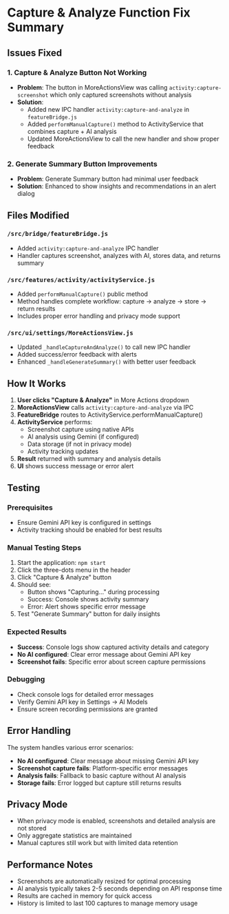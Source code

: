 # Capture & Analyze Function Fix Summary

## Issues Fixed

### 1. **Capture & Analyze Button Not Working**
- **Problem**: The button in MoreActionsView was calling `activity:capture-screenshot` which only captured screenshots without analysis
- **Solution**: 
  - Added new IPC handler `activity:capture-and-analyze` in `featureBridge.js`
  - Added `performManualCapture()` method to ActivityService that combines capture + AI analysis
  - Updated MoreActionsView to call the new handler and show proper feedback

### 2. **Generate Summary Button Improvements**
- **Problem**: Generate Summary button had minimal user feedback
- **Solution**: Enhanced to show insights and recommendations in an alert dialog

## Files Modified

### `/src/bridge/featureBridge.js`
- Added `activity:capture-and-analyze` IPC handler
- Handler captures screenshot, analyzes with AI, stores data, and returns summary

### `/src/features/activity/activityService.js`
- Added `performManualCapture()` public method
- Method handles complete workflow: capture → analyze → store → return results
- Includes proper error handling and privacy mode support

### `/src/ui/settings/MoreActionsView.js`
- Updated `_handleCaptureAndAnalyze()` to call new IPC handler
- Added success/error feedback with alerts
- Enhanced `_handleGenerateSummary()` with better user feedback

## How It Works

1. **User clicks "Capture & Analyze"** in More Actions dropdown
2. **MoreActionsView** calls `activity:capture-and-analyze` via IPC
3. **FeatureBridge** routes to ActivityService.performManualCapture()
4. **ActivityService** performs:
   - Screenshot capture using native APIs
   - AI analysis using Gemini (if configured)
   - Data storage (if not in privacy mode)
   - Activity tracking updates
5. **Result** returned with summary and analysis details
6. **UI** shows success message or error alert

## Testing

### Prerequisites
- Ensure Gemini API key is configured in settings
- Activity tracking should be enabled for best results

### Manual Testing Steps
1. Start the application: `npm start`
2. Click the three-dots menu in the header
3. Click "Capture & Analyze" button
4. Should see:
   - Button shows "Capturing..." during processing
   - Success: Console shows activity summary
   - Error: Alert shows specific error message
5. Test "Generate Summary" button for daily insights

### Expected Results
- **Success**: Console logs show captured activity details and category
- **No AI configured**: Clear error message about Gemini API key
- **Screenshot fails**: Specific error about screen capture permissions

### Debugging
- Check console logs for detailed error messages
- Verify Gemini API key in Settings → AI Models
- Ensure screen recording permissions are granted

## Error Handling

The system handles various error scenarios:
- **No AI configured**: Clear message about missing Gemini API key
- **Screenshot capture fails**: Platform-specific error messages
- **Analysis fails**: Fallback to basic capture without AI analysis
- **Storage fails**: Error logged but capture still returns results

## Privacy Mode
- When privacy mode is enabled, screenshots and detailed analysis are not stored
- Only aggregate statistics are maintained
- Manual captures still work but with limited data retention

## Performance Notes
- Screenshots are automatically resized for optimal processing
- AI analysis typically takes 2-5 seconds depending on API response time
- Results are cached in memory for quick access
- History is limited to last 100 captures to manage memory usage
